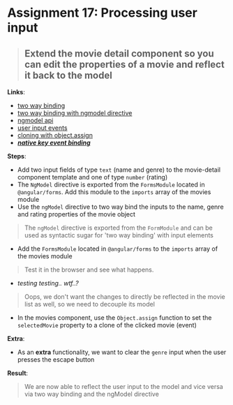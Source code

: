 Assignment 17: Processing user input
==============================================

> ## Extend the movie detail component so you can edit the properties of a movie and reflect it back to the model

**Links**:
- [two way binding](https://angular.io/docs/ts/latest/guide/template-syntax.html#!#two-way)
- [two way binding with ngmodel directive](https://angular.io/docs/ts/latest/guide/template-syntax.html#!#ngModel)
- [ngmodel api](https://angular.io/docs/ts/latest/api/forms/index/NgModel-directive.html)
- [user input events](https://angular.io/docs/ts/latest/guide/user-input.html)
- [cloning with object.assign](https://developer.mozilla.org/nl/docs/Web/JavaScript/Reference/Global_Objects/Object/assign)
- ***[native key event binding](https://www.bennadel.com/blog/3088-native-key-combination-event-binding-support-in-angular-2-beta-17.htm)***


**Steps**:
- Add two input fields of type `text` (name and genre) to the movie-detail component template and one of type `number` (rating)
- The `NgModel` directive is exported from the `FormsModule` located in `@angular/forms`. Add this module to the `imports` array of the movies module
- Use the `ngModel` directive to two way bind the inputs to the name, genre and rating properties of the movie object
> The `ngModel` directive is exported from the `FormModule` and can be used as syntactic sugar for 'two way binding' with input elements
- Add the `FormsModule` located in `@angular/forms` to the `imports` array of the movies module
> Test it in the browser and see what happens.  
- *testing testing.. wtf..?*
> Oops, we don't want the changes to directly be reflected in the movie list as well, so we need to decouple its model
- In the movies component, use the `Object.assign` function to set the `selectedMovie` property to a clone of the clicked movie (event)

**Extra**:
- As an **extra** functionality, we want to clear the `genre` input when the user presses the escape button


**Result**:
> We are now able to reflect the user input to the model and vice versa via two way binding and the ngModel directive
